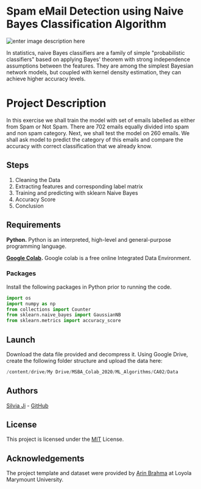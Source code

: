 # Spam eMail Detection using Naive Bayes Classification Algorithm
![enter image description here](https://emailchef.com/wp-content/uploads/2019/06/email-spam-reputation-636x425.png)

In statistics, naive Bayes classifiers are a family of simple "probabilistic classifiers" based on applying Bayes' theorem with strong independence assumptions between the features. They are among the simplest Bayesian network models, but coupled with kernel density estimation, they can achieve higher accuracy levels.


# Project Description

In this exercise we shall train the model with set of emails labelled as either from Spam or Not Spam. There are 702 emails equally divided into spam and non spam category. Next, we shall test the model on 260 emails. We shall ask model to predict the category of this emails and compare the accuracy with correct classification that we already know.

## Steps

 1. Cleaning the Data
 2. Extracting features and corresponding label matrix
 3. Training and predicting with sklearn Naive Bayes
 4. Accuracy Score
 5. Conclusion

## Requirements

**Python.** Python is an interpreted, high-level and general-purpose programming language. 

**[Google Colab](https://colab.research.google.com/notebooks/intro.ipynb#recent=true).** Google colab is a free online Integrated Data Environment.

### Packages 
Install the following packages in Python prior to running the code.
```python
import os
import numpy as np
from collections import Counter
from sklearn.naive_bayes import GaussianNB
from sklearn.metrics import accuracy_score
```

## Launch

Download the data file provided and decompress it. Using Google Drive, create the following folder structure and upload the data here:

```python
/content/drive/My Drive/MSBA_Colab_2020/ML_Algorithms/CA02/Data
```

## Authors

[Silvia Ji](https://www.linkedin.com/in/silviaji/) - [GitHub](github.com/jisilvia)

## License
This project is licensed under the [MIT](https://choosealicense.com/licenses/mit/) License.

## Acknowledgements

The project template and dataset were provided by [Arin Brahma](https://github.com/ArinB) at Loyola Marymount University.
